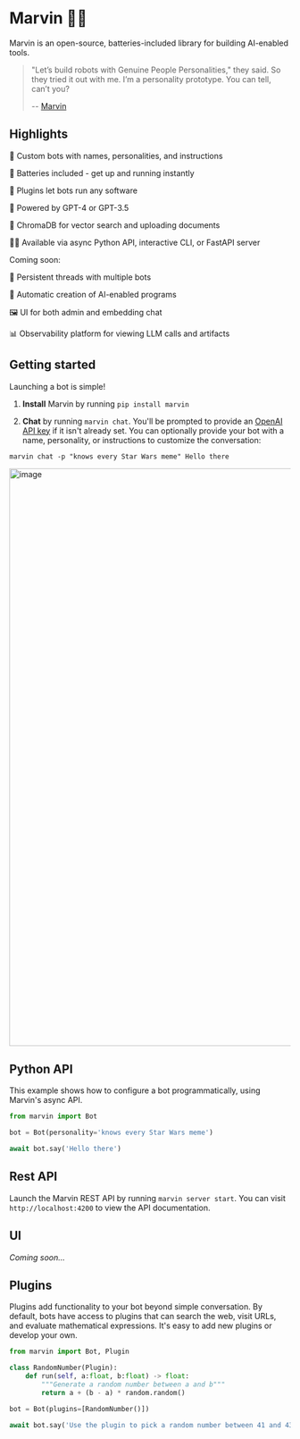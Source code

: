 #  Marvin 🤖💬


Marvin is an open-source, batteries-included library for building AI-enabled tools. 

> "Let’s build robots with Genuine People Personalities," they said. So they tried it out with me. I’m a personality prototype. You can tell, can’t you?
>
> -- [Marvin](https://www.youtube.com/clip/UgkxNj9p6jPFM8eWAmRJiKoPeOmvQxb8viQv)

## Highlights

🤖 Custom bots with names, personalities, and instructions

🔋 Batteries included - get up and running instantly

🔌 Plugins let bots run any software 

📡 Powered by GPT-4 or GPT-3.5

🌈 ChromaDB for vector search and uploading documents

🧑‍💻 Available via async Python API, interactive CLI, or FastAPI server

Coming soon:

💬 Persistent threads with multiple bots

🚀 Automatic creation of AI-enabled programs

🖼️ UI for both admin and embedding chat

📊 Observability platform for viewing LLM calls and artifacts

## Getting started

Launching a bot is simple!

1. **Install** Marvin by running `pip install marvin`

2. **Chat** by running `marvin chat`. You'll be prompted to provide an [OpenAI API key](https://platform.openai.com/account/api-keys) if it isn't already set. You can optionally provide your bot with a name, personality, or instructions to customize the conversation:

```shell
marvin chat -p "knows every Star Wars meme" Hello there
```
<img width="1034" alt="image" src="https://user-images.githubusercontent.com/153965/226232390-c98ffee3-c272-42fa-befb-70d94bebfda7.png">


## Python API

This example shows how to configure a bot programmatically, using Marvin's async API.

```python
from marvin import Bot

bot = Bot(personality='knows every Star Wars meme')

await bot.say('Hello there')
```

## Rest API

Launch the Marvin REST API by running `marvin server start`. You can visit `http://localhost:4200` to view the API documentation.

## UI

*Coming soon...*
## Plugins

Plugins add functionality to your bot beyond simple conversation. By default, bots have access to plugins that can search the web, visit URLs, and evaluate mathematical expressions. It's easy to add new plugins or develop your own.

```python
from marvin import Bot, Plugin

class RandomNumber(Plugin):
    def run(self, a:float, b:float) -> float:
        """Generate a random number between a and b"""
        return a + (b - a) * random.random()

bot = Bot(plugins=[RandomNumber()])

await bot.say('Use the plugin to pick a random number between 41 and 43')
```
